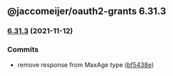 ## @jaccomeijer/oauth2-grants 6.31.3

### [6.31.3](https://github.com/jaccomeijer/oauth2-grants/compare/6.31.2...6.31.3) (2021-11-12)


### Commits

* remove response from MaxAge type ([bf5438e](https://github.com/jaccomeijer/oauth2-grants/commit/bf5438e5b2ea77536efc25a1dca24af423b811d2))


